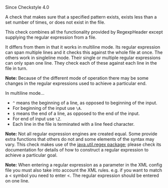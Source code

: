 Since Checkstyle 4.0

A check that makes sure that a specified pattern exists, exists less than a set number of times, or does not exist in the file.

This check combines all the functionality provided by RegexpHeader except supplying the regular expression from a file.

It differs from them in that it works in multiline mode. Its regular expression can span multiple lines and it checks this against the whole file at once. The others work in singleline mode. Their single or multiple regular expressions can only span one line. They check each of these against each line in the file in turn.

**Note:** Because of the different mode of operation there may be some changes in the regular expressions used to achieve a particular end.

In multiline mode...

 *  `^` means the beginning of a line, as opposed to beginning of the input.
 *  For beginning of the input use `\A`.
 *  `$` means the end of a line, as opposed to the end of the input.
 *  For end of input use `\Z`.
 *  Each line in the file is terminated with a line feed character.

**Note:** Not all regular expression engines are created equal. Some provide extra functions that others do not and some elements of the syntax may vary. This check makes use of the [ java.util.regex package][java.util.regex package]; please check its documentation for details of how to construct a regular expression to achieve a particular goal.

**Note:** When entering a regular expression as a parameter in the XML config file you must also take into account the XML rules. e.g. if you want to match a < symbol you need to enter <. The regular expression should be entered on one line.


[java.util.regex package]: https://docs.oracle.com/javase/7/docs/api/java/util/regex/package-summary.html